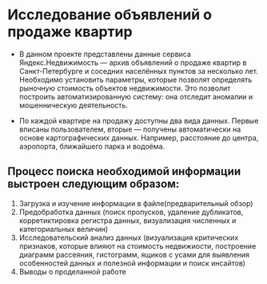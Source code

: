 # Исследование объявлений о продаже квартир

+ В данном проекте представлены данные сервиса Яндекс.Недвижимость — архив объявлений о продаже квартир в Санкт-Петербурге и соседних населённых пунктов за несколько лет. Необходимо установить параметры, которые позволят определять рыночную стоимость объектов недвижимости. Это позволит построить автоматизированную систему: она отследит аномалии и мошенническую деятельность. 

+ По каждой квартире на продажу доступны два вида данных. Первые вписаны пользователем, вторые — получены автоматически на основе картографических данных. Например, расстояние до центра, аэропорта, ближайшего парка и водоёма.

## Процесс поиска необходимой информации выстроен следующим образом:

1. Загрузка и изучение информации в файле(предварительный обзор)
2. Предобработка данных (поиск пропусков, удаление дубликатов,
 корретиктировка регистра данных, визуализация численных и категориальных величин)
3. Исследовательский анализ данных (визуализация критических признаков, которые влияют на стоимость недвижиости, построение диаграмм рассеяния, гистограмм, ящиков с усами для выявления особенностей данных и полезной информации и поиск инсайтов)
4. Выводы о проделанной работе

